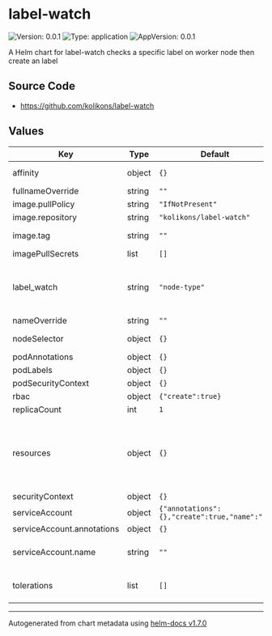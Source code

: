 # label-watch

![Version: 0.0.1](https://img.shields.io/badge/Version-0.0.1-informational?style=flat-square) ![Type: application](https://img.shields.io/badge/Type-application-informational?style=flat-square) ![AppVersion: 0.0.1](https://img.shields.io/badge/AppVersion-0.0.1-informational?style=flat-square)

A Helm chart for label-watch checks a specific label on worker node then create an label

## Source Code

* <https://github.com/kolikons/label-watch>

## Values

| Key | Type | Default | Description |
|-----|------|---------|-------------|
| affinity | object | `{}` | Anti-affinity to disallow deploying client and master nodes on the same worker node |
| fullnameOverride | string | `""` |  |
| image.pullPolicy | string | `"IfNotPresent"` |  |
| image.repository | string | `"kolikons/label-watch"` |  |
| image.tag | string | `""` | Overrides the image tag whose default is the chart appVersion. |
| imagePullSecrets | list | `[]` |  |
| label_watch | string | `"node-type"` | Label that's checking on worker nodes then set label in format node-role.kubernetes.io/VALUE_FROM_LABEL=true. Supports multiple labels via coma separator.  Example:  node-type,type,etc |
| nameOverride | string | `""` |  |
| nodeSelector | object | `{}` | Node labels for pod assignment ref: https://kubernetes.io/docs/user-guide/node-selection/ |
| podAnnotations | object | `{}` | Key/value pairs that are attached to pods. |
| podLabels | object | `{}` | Key/value pairs that are attached to pods. |
| podSecurityContext | object | `{}` |  |
| rbac | object | `{"create":true}` | Create Cluster Role to allow modify nodes |
| replicaCount | int | `1` | Replicas |
| resources | object | `{}` | We usually recommend not to specify default resources and to leave this as a conscious choice for the user. This also increases chances charts run on environments with little resources, such as Minikube. If you do want to specify resources, uncomment the following lines, adjust them as necessary, and remove the curly braces after 'resources:'. |
| securityContext | object | `{}` |  |
| serviceAccount | object | `{"annotations":{},"create":true,"name":""}` | Specifies whether a service account should be created |
| serviceAccount.annotations | object | `{}` | Annotations to add to the service account |
| serviceAccount.name | string | `""` | The name of the service account to use. If not set and create is true, a name is generated using the fullname template |
| tolerations | list | `[]` | Tolerations for pod assignment ref: https://kubernetes.io/docs/concepts/configuration/taint-and-toleration/ |

----------------------------------------------
Autogenerated from chart metadata using [helm-docs v1.7.0](https://github.com/norwoodj/helm-docs/releases/v1.7.0)
